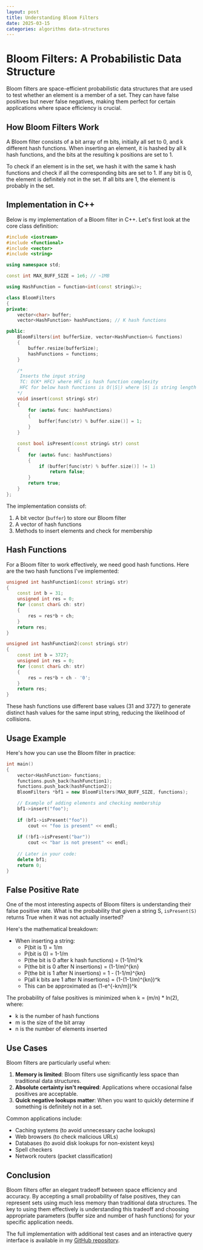 ```yaml
---
layout: post
title: Understanding Bloom Filters
date: 2025-03-15
categories: algorithms data-structures
---
```


# Bloom Filters: A Probabilistic Data Structure

Bloom filters are space-efficient probabilistic data structures that are used to test whether an element is a member of a set. They can have false positives but never false negatives, making them perfect for certain applications where space efficiency is crucial.

## How Bloom Filters Work

A Bloom filter consists of a bit array of m bits, initially all set to 0, and k different hash functions. When inserting an element, it is hashed by all k hash functions, and the bits at the resulting k positions are set to 1.

To check if an element is in the set, we hash it with the same k hash functions and check if all the corresponding bits are set to 1. If any bit is 0, the element is definitely not in the set. If all bits are 1, the element is probably in the set.

## Implementation in C++

Below is my implementation of a Bloom filter in C++. Let's first look at the core class definition:

```cpp
#include <iostream>
#include <functional>
#include <vector>
#include <string>

using namespace std;

const int MAX_BUFF_SIZE = 1e6; // ~1MB

using HashFunction = function<int(const string&)>;

class BloomFilters
{
private:
    vector<char> buffer;
    vector<HashFunction> hashFunctions; // K hash functions

public:
    BloomFilters(int bufferSize, vector<HashFunction>& functions)
    {
        buffer.resize(bufferSize);
        hashFunctions = functions;
    }

    /*
     Inserts the input string
     TC: O(K* HFC) where HFC is hash function complexity
     HFC for below hash functions is O(|S|) where |S| is string length
    */
    void insert(const string& str) 
    {
        for (auto& func: hashFunctions) 
        {
            buffer[func(str) % buffer.size()] = 1;
        }
    }

    const bool isPresent(const string& str) const
    {
        for (auto& func: hashFunctions)
        {
            if (buffer[func(str) % buffer.size()] != 1)
                return false;
        }
        return true;
    }
};
```

The implementation consists of:
1. A bit vector (`buffer`) to store our Bloom filter
2. A vector of hash functions 
3. Methods to insert elements and check for membership

## Hash Functions

For a Bloom filter to work effectively, we need good hash functions. Here are the two hash functions I've implemented:

```cpp
unsigned int hashFunction1(const string& str)
{
    const int b = 31;
    unsigned int res = 0;
    for (const char& ch: str)
    {
        res = res*b + ch;
    }
    return res;
}

unsigned int hashFunction2(const string& str)
{
    const int b = 3727;
    unsigned int res = 0;
    for (const char& ch: str)
    {
        res = res*b + ch - '0';
    }
    return res;
}
```

These hash functions use different base values (31 and 3727) to generate distinct hash values for the same input string, reducing the likelihood of collisions.

## Usage Example

Here's how you can use the Bloom filter in practice:

```cpp
int main()
{
    vector<HashFunction> functions;
    functions.push_back(hashFunction1);
    functions.push_back(hashFunction2);
    BloomFilters *bf1 = new BloomFilters(MAX_BUFF_SIZE, functions);

    // Example of adding elements and checking membership
    bf1->insert("foo");
    
    if (bf1->isPresent("foo"))
        cout << "foo is present" << endl;
    
    if (!bf1->isPresent("bar"))
        cout << "bar is not present" << endl;
        
    // Later in your code:
    delete bf1;
    return 0;
}
```

## False Positive Rate

One of the most interesting aspects of Bloom filters is understanding their false positive rate. What is the probability that given a string S, `isPresent(S)` returns True when it was not actually inserted?

Here's the mathematical breakdown:

- When inserting a string:
  - P(bit is 1) = 1/m
  - P(bit is 0) = 1-1/m
  - P(the bit is 0 after k hash functions) = (1-1/m)^k
  - P(the bit is 0 after N insertions) = (1-1/m)^{kn}
  - P(the bit is 1 after N insertions) = 1 - (1-1/m)^{kn}
  - P(all k bits are 1 after N insertions) = (1-(1-1/m)^{kn})^k
  - This can be approximated as (1-e^{-kn/m})^k

The probability of false positives is minimized when k = (m/n) * ln(2), where:
- k is the number of hash functions
- m is the size of the bit array
- n is the number of elements inserted

## Use Cases

Bloom filters are particularly useful when:

1. **Memory is limited**: Bloom filters use significantly less space than traditional data structures.
2. **Absolute certainty isn't required**: Applications where occasional false positives are acceptable.
3. **Quick negative lookups matter**: When you want to quickly determine if something is definitely not in a set.

Common applications include:
- Caching systems (to avoid unnecessary cache lookups)
- Web browsers (to check malicious URLs)
- Databases (to avoid disk lookups for non-existent keys)
- Spell checkers
- Network routers (packet classification)

## Conclusion

Bloom filters offer an elegant tradeoff between space efficiency and accuracy. By accepting a small probability of false positives, they can represent sets using much less memory than traditional data structures. The key to using them effectively is understanding this tradeoff and choosing appropriate parameters (buffer size and number of hash functions) for your specific application needs.

The full implementation with additional test cases and an interactive query interface is available in my [GitHub repository](https://github.com/Jaskamalkainth/BloomFilter). 
